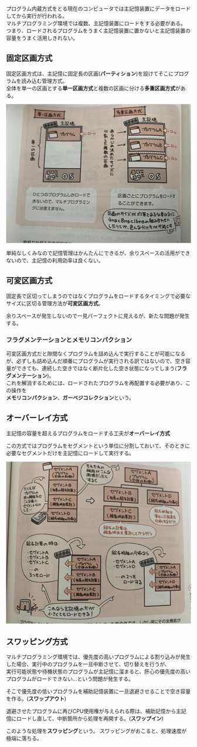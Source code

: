プログラム内蔵方式をとる現在のコンピュータでは主記憶装置にデータをロードしてから実行が行われる。  
マルチプログラミング環境では複数、主記憶装置にロードをする必要がある。  
つまり、ロードされるプログラムをうまく主記憶装置に置かないと主記憶装置の容量をうまく活用しきれない。

## 固定区画方式

固定区画方式は、主記憶に固定長の区画(**パーティション**)を設けてそこにプログラムを読み込む管理方式。  
全体を単一の区画とする**単一区画方式**と複数の区画に分ける**多重区画方式**がある。


![](/image/9-4-1.jpg)

単純なしくみなので記憶管理はかんたんにできるが、余りスペースの活用ができないので、主記憶の利用効率は良くない。


## 可変区画方式

固定長で区切ってしまうのではなくプログラムをロードするタイミングで必要なサイズに区切る管理方法が**可変区画方式**。

余りスペースが発生しないので一見パーフェクトに見えるが、新たな問題が発生する。

### フラグメンテーションとメモリコンパクション

可変区画方式だと隙間なくプログラムを詰め込んで実行することが可能になるが、必ずしも詰め込んだ順番にプログラムが実行される訳ではないので、空き容量ができても、連続した空きではなく断片化した空き状態になってしまう(**フラグメンテーション**)。  
これを解消するためには、ロードされたプログラムを再配置する必要があり、この操作を  
**メモリコンパクション**、**ガーベジコレクション**という。


## オーバーレイ方式

主記憶の容量を超えるプログラムをロードする工夫が**オーバーレイ方式**

この方式ではプログラムをセグメントという単位に分割しておいて、そのときに必要なセグメントだけを主記憶にロードして実行する。

![](/image/9-4-2.jpg)


## スワッピング方式

マルチプログラミング環境では、優先度の高いプログラムによる割り込みが発生した場合、実行中のプログラムを一旦中断させて、切り替えを行うが、  
実行可能状態や待機状態のプログラムが主記憶に溜まると、肝心の優先度の高いプログラムがロードできない…という問題が発生する。

そこで優先度の低いプログラムを補助記憶装置に一旦退避させることで空き容量を作る。(**スワップアウト**)

退避させたプログラムに再びCPU使用権が与えられる際は、補助記憶から主記憶にロードし直して、中断箇所から処理を再開する。(**スワップイン**)

このような処理を**スワッピング**という。
スワッピングがおこると、処理速度が極端に落ちる。
